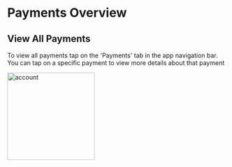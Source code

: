 # Payments Overview

## View All Payments
To view all payments tap on the 'Payments' tab in the app navigation bar. You can tap on a specific payment to view more details about that payment

<img src="/seller/payment-requests.png" alt="account" width="200"/>